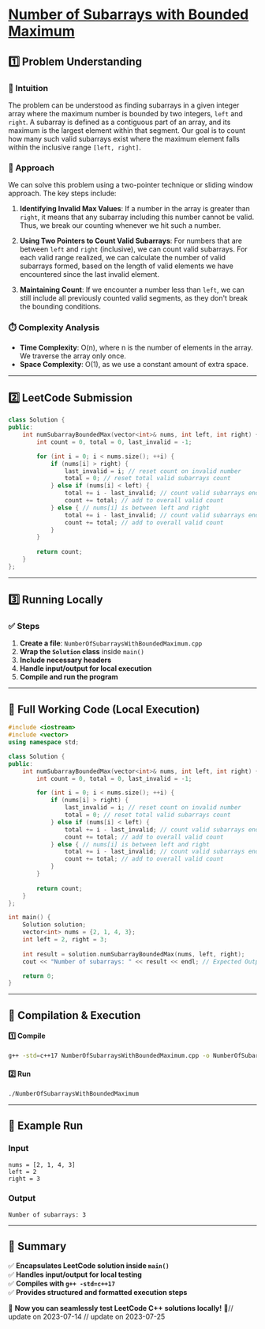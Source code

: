 # **[Number of Subarrays with Bounded Maximum](https://leetcode.com/problems/number-of-subarrays-with-bounded-maximum/description/)**  

## **1️⃣ Problem Understanding**  
### **📌 Intuition**  
The problem can be understood as finding subarrays in a given integer array where the maximum number is bounded by two integers, `left` and `right`. A subarray is defined as a contiguous part of an array, and its maximum is the largest element within that segment. Our goal is to count how many such valid subarrays exist where the maximum element falls within the inclusive range `[left, right]`.

### **🚀 Approach**  
We can solve this problem using a two-pointer technique or sliding window approach. The key steps include:

1. **Identifying Invalid Max Values**: If a number in the array is greater than `right`, it means that any subarray including this number cannot be valid. Thus, we break our counting whenever we hit such a number.

2. **Using Two Pointers to Count Valid Subarrays**: For numbers that are between `left` and `right` (inclusive), we can count valid subarrays. For each valid range realized, we can calculate the number of valid subarrays formed, based on the length of valid elements we have encountered since the last invalid element.

3. **Maintaining Count**: If we encounter a number less than `left`, we can still include all previously counted valid segments, as they don't break the bounding conditions.

### **⏱️ Complexity Analysis**  
- **Time Complexity**: O(n), where n is the number of elements in the array. We traverse the array only once.
- **Space Complexity**: O(1), as we use a constant amount of extra space.

---  

## **2️⃣ LeetCode Submission**  
```cpp
class Solution {
public:
    int numSubarrayBoundedMax(vector<int>& nums, int left, int right) {
        int count = 0, total = 0, last_invalid = -1;

        for (int i = 0; i < nums.size(); ++i) {
            if (nums[i] > right) {
                last_invalid = i; // reset count on invalid number
                total = 0; // reset total valid subarrays count
            } else if (nums[i] < left) {
                total += i - last_invalid; // count valid subarrays ending before current index
                count += total; // add to overall valid count
            } else { // nums[i] is between left and right
                total += i - last_invalid; // count valid subarrays ending here
                count += total; // add to overall valid count
            }
        }
        
        return count;
    }
};  
```

---  

## **3️⃣ Running Locally**  
### **✅ Steps**  
1. **Create a file**: `NumberOfSubarraysWithBoundedMaximum.cpp`  
2. **Wrap the `Solution` class** inside `main()`  
3. **Include necessary headers**  
4. **Handle input/output for local execution**  
5. **Compile and run the program**  

---  

## **📝 Full Working Code (Local Execution)**  
```cpp
#include <iostream>
#include <vector>
using namespace std;

class Solution {
public:
    int numSubarrayBoundedMax(vector<int>& nums, int left, int right) {
        int count = 0, total = 0, last_invalid = -1;

        for (int i = 0; i < nums.size(); ++i) {
            if (nums[i] > right) {
                last_invalid = i; // reset count on invalid number
                total = 0; // reset total valid subarrays count
            } else if (nums[i] < left) {
                total += i - last_invalid; // count valid subarrays ending before current index
                count += total; // add to overall valid count
            } else { // nums[i] is between left and right
                total += i - last_invalid; // count valid subarrays ending here
                count += total; // add to overall valid count
            }
        }
        
        return count;
    }
};

int main() {
    Solution solution;
    vector<int> nums = {2, 1, 4, 3};
    int left = 2, right = 3;
    
    int result = solution.numSubarrayBoundedMax(nums, left, right);
    cout << "Number of subarrays: " << result << endl; // Expected Output: 3

    return 0;
}
```  

---  

## **🔧 Compilation & Execution**  
#### **1️⃣ Compile**  
```bash
g++ -std=c++17 NumberOfSubarraysWithBoundedMaximum.cpp -o NumberOfSubarraysWithBoundedMaximum
```  

#### **2️⃣ Run**  
```bash
./NumberOfSubarraysWithBoundedMaximum
```  

---  

## **🎯 Example Run**  
### **Input**  
```
nums = [2, 1, 4, 3]
left = 2
right = 3
```  
### **Output**  
```
Number of subarrays: 3
```  

---  

## **📌 Summary**  
✅ **Encapsulates LeetCode solution inside `main()`**  
✅ **Handles input/output for local testing**  
✅ **Compiles with `g++ -std=c++17`**  
✅ **Provides structured and formatted execution steps**  

🚀 **Now you can seamlessly test LeetCode C++ solutions locally!** 🚀// update on 2023-07-14
// update on 2023-07-25
